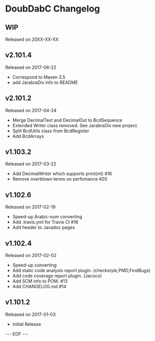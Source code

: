 DoubDabC Changelog
===================

## WIP
Released on 20XX-XX-XX

## v2.101.4
Released on 2017-06-22
- Correspond to Maven 3.5
- add JarabraDix info to README

## v2.101.2
Released on 2017-04-24
- Merge DecimalText and DecimalOut to BcdSequence
- Extended Writer class removed. See JarabraDix new project.
- Split BcdUtils class from BcdRegister
- Add BcdArrays

## v1.103.2
Released on 2017-03-22
- Add DecimalWriter which supports print(int) #16
- Remove overblown terms on perfomance #20

## v1.102.6
Released on 2017-02-19
- Speed-up Arabic-num converting
- Add .travis.yml for Travis CI #18
- Add header to Javadoc pages

## v1.102.4
Released on 2017-02-02
- Speed-up converting
- Add static code analysis report plugin. (checkstyle,PMD,FindBugs)
- Add code coverage report plugin. (Jacoco)
- Add SCM info to POM. #13
- Add CHANGELOG.md #14

## v1.101.2
Released on 2017-01-03
- Initial Release

--- EOF ---
